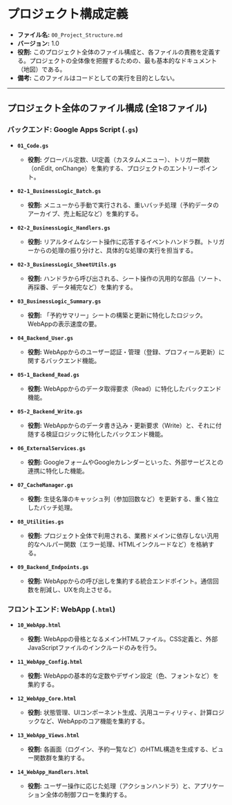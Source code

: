 # プロジェクト構成定義

- **ファイル名:** `00_Project_Structure.md`
- **バージョン:** 1.0
- **役割:** このプロジェクト全体のファイル構成と、各ファイルの責務を定義する。プロジェクトの全体像を把握するための、最も基本的なドキュメント（地図）である。
- **備考:** このファイルはコードとしての実行を目的としない。

---

## プロジェクト全体のファイル構成 (全18ファイル)

### バックエンド: Google Apps Script (`.gs`)

- **`01_Code.gs`**
  - **役割:** グローバル定数、UI定義（カスタムメニュー）、トリガー関数（onEdit, onChange）を集約する、プロジェクトのエントリーポイント。

- **`02-1_BusinessLogic_Batch.gs`**
  - **役割:** メニューから手動で実行される、重いバッチ処理（予約データのアーカイブ、売上転記など）を集約する。

- **`02-2_BusinessLogic_Handlers.gs`**
  - **役割:** リアルタイムなシート操作に応答するイベントハンドラ群。トリガーからの処理の振り分けと、具体的な処理の実行を担当する。

- **`02-3_BusinessLogic_SheetUtils.gs`**
  - **役割:** ハンドラから呼び出される、シート操作の汎用的な部品（ソート、再採番、データ補完など）を集約する。

- **`03_BusinessLogic_Summary.gs`**
  - **役割:** 「予約サマリー」シートの構築と更新に特化したロジック。WebAppの表示速度の要。

- **`04_Backend_User.gs`**
  - **役割:** WebAppからのユーザー認証・管理（登録、プロフィール更新）に関するバックエンド機能。

- **`05-1_Backend_Read.gs`**
  - **役割:** WebAppからのデータ取得要求（Read）に特化したバックエンド機能。

- **`05-2_Backend_Write.gs`**
  - **役割:** WebAppからのデータ書き込み・更新要求（Write）と、それに付随する検証ロジックに特化したバックエンド機能。

- **`06_ExternalServices.gs`**
  - **役割:** GoogleフォームやGoogleカレンダーといった、外部サービスとの連携に特化した機能。

- **`07_CacheManager.gs`**
  - **役割:** 生徒名簿のキャッシュ列（参加回数など）を更新する、重く独立したバッチ処理。

- **`08_Utilities.gs`**
  - **役割:** プロジェクト全体で利用される、業務ドメインに依存しない汎用的なヘルパー関数（エラー処理、HTMLインクルードなど）を格納する。

- **`09_Backend_Endpoints.gs`**
  - **役割:** WebAppからの呼び出しを集約する統合エンドポイント。通信回数を削減し、UXを向上させる。

### フロントエンド: WebApp (`.html`)

- **`10_WebApp.html`**
  - **役割:** WebAppの骨格となるメインHTMLファイル。CSS定義と、外部JavaScriptファイルのインクルードのみを行う。

- **`11_WebApp_Config.html`**
  - **役割:** WebAppの基本的な定数やデザイン設定（色、フォントなど）を集約する。

- **`12_WebApp_Core.html`**
  - **役割:** 状態管理、UIコンポーネント生成、汎用ユーティリティ、計算ロジックなど、WebAppのコア機能を集約する。

- **`13_WebApp_Views.html`**
  - **役割:** 各画面（ログイン、予約一覧など）のHTML構造を生成する、ビュー関数群を集約する。

- **`14_WebApp_Handlers.html`**
  - **役割:** ユーザー操作に応じた処理（アクションハンドラ）と、アプリケーション全体の制御フローを集約する。
